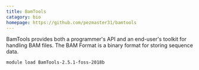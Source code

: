 ```yaml
---
title: BamTools
catagory: bio
homepage: https://github.com/pezmaster31/bamtools
---
```

BamTools provides both a programmer's API and an end-user's toolkit for handling BAM files.
The BAM Format is a binary format for storing sequence data. 
```
module load BamTools-2.5.1-foss-2018b
```

